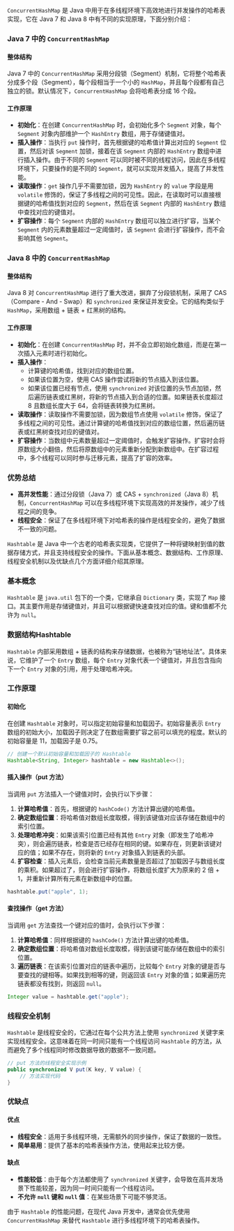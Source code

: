 `ConcurrentHashMap` 是 Java 中用于在多线程环境下高效地进行并发操作的哈希表实现，它在 Java 7 和 Java 8 中有不同的实现原理，下面分别介绍：

### Java 7 中的 `ConcurrentHashMap`

#### 整体结构
Java 7 中的 `ConcurrentHashMap` 采用分段锁（Segment）机制，它将整个哈希表分成多个段（Segment），每个段相当于一个小的 `HashMap`，并且每个段都有自己独立的锁。默认情况下，`ConcurrentHashMap` 会将哈希表分成 16 个段。

#### 工作原理
- **初始化**：在创建 `ConcurrentHashMap` 时，会初始化多个 `Segment` 对象，每个 `Segment` 对象内部维护一个 `HashEntry` 数组，用于存储键值对。
- **插入操作**：当执行 `put` 操作时，首先根据键的哈希值计算出对应的 `Segment` 位置，然后对该 `Segment` 加锁，接着在该 `Segment` 内部的 `HashEntry` 数组中进行插入操作。由于不同的 `Segment` 可以同时被不同的线程访问，因此在多线程环境下，只要操作的是不同的 `Segment`，就可以实现并发插入，提高了并发性能。
- **读取操作**：`get` 操作几乎不需要加锁，因为 `HashEntry` 的 `value` 字段是用 `volatile` 修饰的，保证了多线程之间的可见性。因此，在读取时可以直接根据键的哈希值找到对应的 `Segment`，然后在该 `Segment` 内部的 `HashEntry` 数组中查找对应的键值对。
- **扩容操作**：每个 `Segment` 内部的 `HashEntry` 数组可以独立进行扩容，当某个 `Segment` 内的元素数量超过一定阈值时，该 `Segment` 会进行扩容操作，而不会影响其他 `Segment`。

### Java 8 中的 `ConcurrentHashMap`

#### 整体结构
Java 8 对 `ConcurrentHashMap` 进行了重大改进，摒弃了分段锁机制，采用了 CAS（Compare - And - Swap）和 `synchronized` 来保证并发安全。它的结构类似于 `HashMap`，采用数组 + 链表 + 红黑树的结构。

#### 工作原理
- **初始化**：在创建 `ConcurrentHashMap` 时，并不会立即初始化数组，而是在第一次插入元素时进行初始化。
- **插入操作**：
    - 计算键的哈希值，找到对应的数组位置。
    - 如果该位置为空，使用 CAS 操作尝试将新的节点插入到该位置。
    - 如果该位置已经有节点，使用 `synchronized` 对该位置的头节点加锁，然后遍历链表或红黑树，将新的节点插入到合适的位置。如果链表长度超过 8 且数组长度大于 64，会将链表转换为红黑树。
- **读取操作**：读取操作不需要加锁，因为数组节点使用 `volatile` 修饰，保证了多线程之间的可见性。通过计算键的哈希值找到对应的数组位置，然后遍历链表或红黑树查找对应的键值对。
- **扩容操作**：当数组中元素数量超过一定阈值时，会触发扩容操作。扩容时会将原数组大小翻倍，然后将原数组中的元素重新分配到新数组中。在扩容过程中，多个线程可以同时参与迁移元素，提高了扩容的效率。

### 优势总结
- **高并发性能**：通过分段锁（Java 7）或 CAS + `synchronized`（Java 8）机制，`ConcurrentHashMap` 可以在多线程环境下实现高效的并发操作，减少了线程之间的竞争。
- **线程安全**：保证了在多线程环境下对哈希表的操作是线程安全的，避免了数据不一致的问题。 


`Hashtable` 是 Java 中一个古老的哈希表实现类，它提供了一种将键映射到值的数据存储方式，并且支持线程安全的操作。下面从基本概念、数据结构、工作原理、线程安全机制以及优缺点几个方面详细介绍其原理。

### 基本概念
`Hashtable` 是 `java.util` 包下的一个类，它继承自 `Dictionary` 类，实现了 `Map` 接口。其主要作用是存储键值对，并且可以根据键快速查找对应的值。键和值都不允许为 `null`。

### 数据结构Hashtable
`Hashtable` 内部采用数组 + 链表的结构来存储数据，也被称为“链地址法”。具体来说，它维护了一个 `Entry` 数组，每个 `Entry` 对象代表一个键值对，并且包含指向下一个 `Entry` 对象的引用，用于处理哈希冲突。

### 工作原理

#### 初始化
在创建 `Hashtable` 对象时，可以指定初始容量和加载因子。初始容量表示 `Entry` 数组的初始大小，加载因子则决定了在数组需要扩容之前可以填充的程度。默认的初始容量是 11，加载因子是 0.75。

```java
// 创建一个默认初始容量和加载因子的 Hashtable
Hashtable<String, Integer> hashtable = new Hashtable<>();
```

#### 插入操作（put 方法）
当调用 `put` 方法插入一个键值对时，会执行以下步骤：
1. **计算哈希值**：首先，根据键的 `hashCode()` 方法计算出键的哈希值。
2. **确定数组位置**：将哈希值对数组长度取模，得到该键值对应该存储在数组中的索引位置。
3. **处理哈希冲突**：如果该索引位置已经有其他 `Entry` 对象（即发生了哈希冲突），则会遍历链表，检查是否已经存在相同的键。如果存在，则更新该键对应的值；如果不存在，则将新的 `Entry` 对象插入到链表的头部。
4. **扩容检查**：插入元素后，会检查当前元素数量是否超过了加载因子与数组长度的乘积。如果超过了，则会进行扩容操作，将数组长度扩大为原来的 2 倍 + 1，并重新计算所有元素在新数组中的位置。

```java
hashtable.put("apple", 1);
```

#### 查找操作（get 方法）
当调用 `get` 方法查找一个键对应的值时，会执行以下步骤：
1. **计算哈希值**：同样根据键的 `hashCode()` 方法计算出键的哈希值。
2. **确定数组位置**：将哈希值对数组长度取模，得到该键可能存储在数组中的索引位置。
3. **遍历链表**：在该索引位置对应的链表中遍历，比较每个 `Entry` 对象的键是否与要查找的键相等。如果找到相等的键，则返回该 `Entry` 对象的值；如果遍历完链表都没有找到，则返回 `null`。

```java
Integer value = hashtable.get("apple");
```

### 线程安全机制
`Hashtable` 是线程安全的，它通过在每个公共方法上使用 `synchronized` 关键字来实现线程安全。这意味着在同一时间只能有一个线程访问 `Hashtable` 的方法，从而避免了多个线程同时修改数据导致的数据不一致问题。

```java
// put 方法的线程安全实现示例
public synchronized V put(K key, V value) {
    // 方法实现代码
}
```

### 优缺点

#### 优点
- **线程安全**：适用于多线程环境，无需额外的同步操作，保证了数据的一致性。
- **简单易用**：提供了基本的哈希表操作方法，使用起来比较方便。

#### 缺点
- **性能较低**：由于每个方法都使用了 `synchronized` 关键字，会导致在高并发场景下性能较差，因为同一时间只能有一个线程访问。
- **不允许 `null` 键和 `null` 值**：在某些场景下可能不够灵活。

由于 `Hashtable` 的性能问题，在现代 Java 开发中，通常会优先使用 `ConcurrentHashMap` 来替代 `Hashtable` 进行多线程环境下的哈希表操作。 